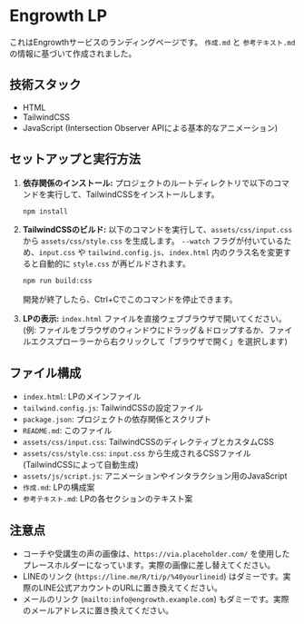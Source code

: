 # Engrowth LP

これはEngrowthサービスのランディングページです。
`作成.md` と `参考テキスト.md` の情報に基づいて作成されました。

## 技術スタック

- HTML
- TailwindCSS
- JavaScript (Intersection Observer APIによる基本的なアニメーション)

## セットアップと実行方法

1.  **依存関係のインストール:**
    プロジェクトのルートディレクトリで以下のコマンドを実行して、TailwindCSSをインストールします。
    ```bash
    npm install
    ```

2.  **TailwindCSSのビルド:**
    以下のコマンドを実行して、`assets/css/input.css` から `assets/css/style.css` を生成します。
    `--watch` フラグが付いているため、`input.css` や `tailwind.config.js`、`index.html` 内のクラス名を変更すると自動的に `style.css` が再ビルドされます。
    ```bash
    npm run build:css
    ```
    開発が終了したら、Ctrl+Cでこのコマンドを停止できます。

3.  **LPの表示:**
    `index.html` ファイルを直接ウェブブラウザで開いてください。
    (例: ファイルをブラウザのウィンドウにドラッグ＆ドロップするか、ファイルエクスプローラーから右クリックして「ブラウザで開く」を選択します)

## ファイル構成

- `index.html`: LPのメインファイル
- `tailwind.config.js`: TailwindCSSの設定ファイル
- `package.json`: プロジェクトの依存関係とスクリプト
- `README.md`: このファイル
- `assets/css/input.css`: TailwindCSSのディレクティブとカスタムCSS
- `assets/css/style.css`: `input.css` から生成されるCSSファイル (TailwindCSSによって自動生成)
- `assets/js/script.js`: アニメーションやインタラクション用のJavaScript
- `作成.md`: LPの構成案
- `参考テキスト.md`: LPの各セクションのテキスト案

## 注意点

- コーチや受講生の声の画像は、`https://via.placeholder.com/` を使用したプレースホルダーになっています。実際の画像に差し替えてください。
- LINEのリンク (`https://line.me/R/ti/p/%40yourlineid`) はダミーです。実際のLINE公式アカウントのURLに置き換えてください。
- メールのリンク (`mailto:info@engrowth.example.com`) もダミーです。実際のメールアドレスに置き換えてください。
